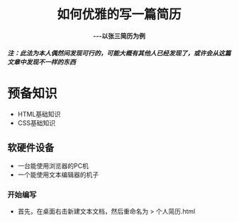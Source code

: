 # <center>如何优雅的写一篇简历</center>

#### <center>---以张三简历为例</center>

##### 注：此法为本人偶然间发现可行的，可能大概有其他人已经发现了，或许会从这篇文章中发现不一样的东西

# 预备知识
- HTML基础知识
- CSS基础知识

## 软硬件设备
- 一台能使用浏览器的PC机
- 一个能使用文本编辑器的机子

### 开始编写

- 首先，在桌面右击新建文本文档，然后重命名为 > 个人简历.html
